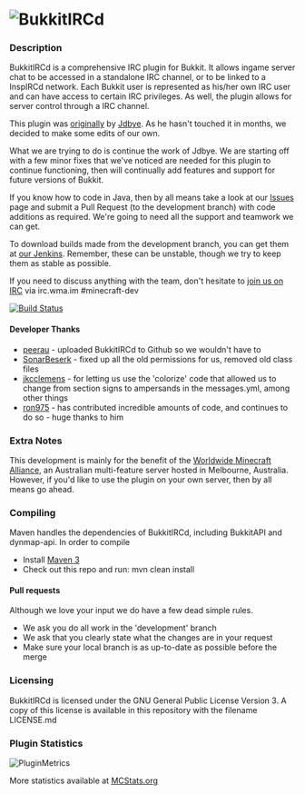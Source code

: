 ![BukkitIRCd](https://raw.github.com/WMCAlliance/BukkitIRCd/master/bdev/bukkitircd-logo.png "BukkitIRCd")
=============

### Description 
BukkitIRCd is a comprehensive IRC plugin for Bukkit. It allows ingame server chat to be accessed in a standalone IRC channel, or to be linked to a InspIRCd network. Each Bukkit user is represented as his/her own IRC user and can have access to certain IRC privileges. As well, the plugin allows for server control through a IRC channel.

This plugin was [originally](http://dev.bukkit.org/server-mods/bukkitircd) by [Jdbye](http://dev.bukkit.org/profiles/Jdbye/). As he hasn't touched it in months, we decided to make some edits of our own.

What we are trying to do is continue the work of Jdbye. We are starting off with a few minor fixes that we've noticed are needed for this plugin to continue functioning, then will continually add features and support for future versions of Bukkit.

If you know how to code in Java, then by all means take a look at our [Issues](https://github.com/WMCAlliance/BukkitIRCd/issues) page and submit a Pull Request (to the development branch) with code additions as required. We're going to need all the support and teamwork we can get.

To download builds made from the development branch, you can get them at [our Jenkins](http://ci.blny.tk/job/BukkitIRCd/). Remember, these can be unstable, though we try to keep them as stable as possible.

If you need to discuss anything with the team, don't hesitate to [join us on IRC](http://widget00.mibbit.com/?server=irc.echelon4.net&amp;channel=%23minecraft-dev) via irc.wma.im #minecraft-dev

[![Build Status](http://ci.blny.tk/job/BukkitIRCd/badge/icon)](http://ci.blny.tk/job/BukkitIRCd/)
#### Developer Thanks

* [peerau](https://github.com/peerau) - uploaded BukkitIRCd to Github so we wouldn't have to
* [SonarBeserk](https://github.com/SonarBeserk/) - fixed up all the old permissions for us, removed old class files
* [jkcclemens](https://github.com/jkcclemens) - for letting us use the 'colorize' code that allowed us to change from section signs to ampersands in the messages.yml, among other things
* [ron975](https://github.com/ron975) - has contributed incredible amounts of code, and continues to do so - huge thanks to him

### Extra Notes

This development is mainly for the benefit of the [Worldwide Minecraft Alliance](http://wma.im), an Australian multi-feature server hosted in Melbourne, Australia. However, if you'd like to use the plugin on your own server, then by all means go ahead.

### Compiling

Maven handles the dependencies of BukkitIRCd, including BukkitAPI and dynmap-api. In order to compile

* Install [Maven 3](http://maven.apache.org/download.html)
* Check out this repo and run: mvn clean install

#### Pull requests
Although we love your input we do have a few dead simple rules.
* We ask you do all work in the 'development' branch
* We ask that you clearly state what the changes are in your request
* Make sure your local branch is as up-to-date as possible before the merge
 
### Licensing
BukkitIRCd is licensed under the GNU General Public License Version 3. A copy of this license is available in this repository with the filename LICENSE.md

### Plugin Statistics
![PluginMetrics](http://api.mcstats.org/signature/BukkitIRCd.png)

More statistics available at [MCStats.org](http://mcstats.org/plugin/BukkitIRCd)
